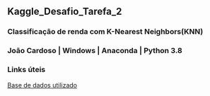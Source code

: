 ## Kaggle_Desafio_Tarefa_2

### Classificação de renda com K-Nearest Neighbors(KNN)

### João Cardoso | Windows | Anaconda | Python 3.8

### Links úteis
[Base de dados utilizado](https://www.kaggle.com/competitions/adult-pmr3508/overview)
